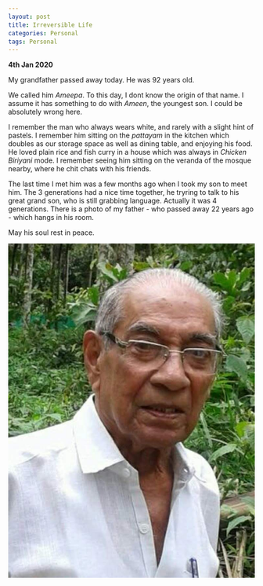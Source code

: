 ```yaml
---
layout: post
title: Irreversible Life
categories: Personal
tags: Personal
---
```


**4th Jan 2020**

My grandfather passed away today. He was 92 years old.

We called him *Ameepa*. To this day, I dont know the origin of that name. I assume it has something to do with *Ameen*, the youngest son. I could be absolutely wrong here. 

I remember the man who always wears white, and rarely with a slight hint of pastels. I remember him sitting on the *pattayam* in the kitchen which doubles as our storage space as well as dining table, and enjoying his food. He loved plain rice and fish curry in a house which was always in *Chicken Biriyani* mode. I remember seeing him sitting on the veranda of the mosque nearby, where he chit chats with his friends. 

The last time I met him was a few months ago when I took my son to meet him. The 3 generations had a nice time together, he tryring to talk to his great grand son, who is still grabbing language. Actually it was 4 generations. There is a photo of my father -  who passed away 22 years ago - which hangs in his room. 

May his soul rest in peace.

![Ameepa](/assets/media/ameepa/ameepa.jpg)